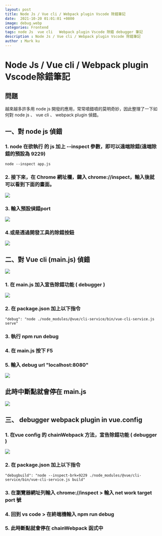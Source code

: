```yaml
---
layout: post
title: Node Js / Vue cli / Webpack plugin Vscode 除錯筆記
date:  2021-10-20 01:01:01 +0800
image: debug.webp
categories: Frontend
tags: node Js  vue cli   Webpack plugin Vscode 除錯 debugger 筆記
description : Node Js / Vue cli / Webpack plugin Vscode 除錯筆記
author : Mark ku
---
```


# Node Js / Vue cli  / Webpack plugin Vscode除錯筆記
## 問題
越來越多許多用 node js 開發的應用，常常噴錯噴的莫明奇妙，因此整理了一下如何對 node js 、 vue cli 、 webpack  plugin 偵錯。

## 一、對 node js 偵錯
### 1. node 在欲執行 的 js  加上 --inspect 參數，即可以遠端除錯(遠端除錯的預設為 9229)
```
node --inspect app.js 
```
### 2. 接下來，在 Chrome 網址欄，鍵入 chrome://inspect，輸入後就可以看到下面的畫面。
![](https://i.imgur.com/djsaQb7.png)
### 3. 輸入預設偵錯port
![](https://i.imgur.com/a6eAScz.png)

### 4.或是透過開發工具的除錯按鈕
![](https://i.imgur.com/05G7pd0.png)

## 二、對 Vue cli (main.js) 偵錯
![](https://i.imgur.com/hHUTg3Z.png)

### 1. 在 main.js 加入宣告除錯功能 ( debugger )

![](https://i.imgur.com/1EPxSlN.png)

### 2. 在 package.json 加上以下指令 
```
"debug": "node ./node_modules/@vue/cli-service/bin/vue-cli-service.js serve"
```
### 3. 執行 npm run  debug
### 4. 在 main.js 按下 F5
### 5. 輸入 debug url "localhost:8080"
![](https://i.imgur.com/PSK7zsy.png)
## 此時中斷點就會停在 main.js
![](https://i.imgur.com/MuNOOwy.png)

## 三、 debugger webpack plugin in vue.config 
### 1. 在vue config 的 chainWebpack 方法，宣告除錯功能 ( debugger )
![](https://i.imgur.com/lBJV36N.png)

### 2. 在 package.json 加上以下指令  
```
"debugbuild": "node --inspect-brk=9229 ./node_modules/@vue/cli-service/bin/vue-cli-service.js build" 
```
### 3. 在瀏覽器網址列輸入 chrome://inspect > 輸入 net work target port 號

### 4. 回到 vs code > 在終端機輸入 npm run debug 

### 5. 此時斷點就會停在 chainWebpack 函式中
 
 
